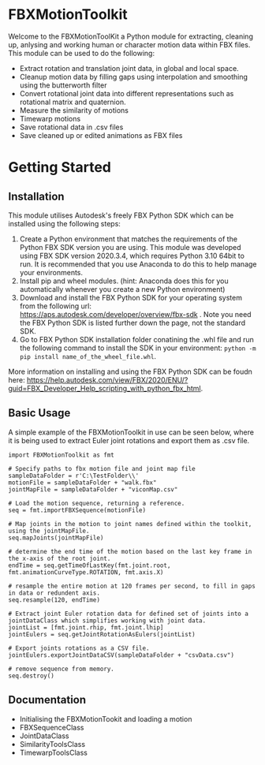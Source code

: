 # FBXMotionToolkit
Welcome to the FBXMotionToolKit a Python module for extracting, cleaning up, anlysing and working human or character motion data within FBX files.  This module can be used to do the following:

- Extract rotation and translation joint data, in global and local space.
- Cleanup motion data by filling gaps using interpolation and smoothing using the butterworth filter
- Convert rotational joint data into different representations such as rotational matrix and quaternion.
- Measure the similarity of motions
- Timewarp motions
- Save rotational data in .csv files
- Save cleaned up or edited animations as FBX files

# Getting Started

## Installation

This module utilises Autodesk's freely FBX Python SDK which can be installed using the following steps:

1. Create a Python environment that matches the requirements of the Python FBX SDK version you are using.  This module was developed using FBX SDK version 2020.3.4, which requires Python 3.10 64bit to run.  It is recommended that you use Anaconda to do this to help manage your environments.
2. Install pip and wheel modules. (hint: Anaconda does this for you automatically whenever you create a new Python environment)
3. Download and install the FBX Python SDK for your operating system from the following url: <a href="https://aps.autodesk.com/developer/overview/fbx-sdk"> https://aps.autodesk.com/developer/overview/fbx-sdk </a>.  Note you need the FBX Python SDK is listed further down the page, not the standard SDK.
4. Go to FBX Python SDK installation folder conatining the .whl file and run the following command to install the SDK in your environment: <code>python -m pip install name_of_the_wheel_file.whl</code>.

More information on installing and using the FBX Python SDK can be foudn here: <a href="https://help.autodesk.com/view/FBX/2020/ENU/?guid=FBX_Developer_Help_scripting_with_python_fbx_html">https://help.autodesk.com/view/FBX/2020/ENU/?guid=FBX_Developer_Help_scripting_with_python_fbx_html</a>.

## Basic Usage

A simple example of the FBXMotionToolkit in use can be seen below, where it is being used to extract Euler joint rotations and export them as .csv file.

```
import FBXMotionToolkit as fmt

# Specify paths to fbx motion file and joint map file
sampleDataFolder = r'C:\TestFolder\\'
motionFile = sampleDataFolder + "walk.fbx"
jointMapFile = sampleDataFolder + "viconMap.csv"

# Load the motion sequence, returning a reference.
seq = fmt.importFBXSequence(motionFile)

# Map joints in the motion to joint names defined within the toolkit, using the jointMapFile. 
seq.mapJoints(jointMapFile)

# determine the end time of the motion based on the last key frame in the x-axis of the root joint.
endTime = seq.getTimeOfLastKey(fmt.joint.root, fmt.animationCurveType.ROTATION, fmt.axis.X)

# resample the entire motion at 120 frames per second, to fill in gaps in data or redundent axis.
seq.resample(120, endTime)

# Extract joint Euler rotation data for defined set of joints into a jointDataClass which simplifies working with joint data.
jointList = [fmt.joint.rhip, fmt.joint.lhip]
jointEulers = seq.getJointRotationAsEulers(jointList)

# Export joints rotations as a CSV file.
jointEulers.exportJointDataCSV(sampleDataFolder + "csvData.csv")

# remove sequence from memory.
seq.destroy()
```

## Documentation
- Initialising the FBXMotionTookit and loading a motion
- FBXSequenceClass
- JointDataClass
- SimilarityToolsClass
- TimewarpToolsClass


